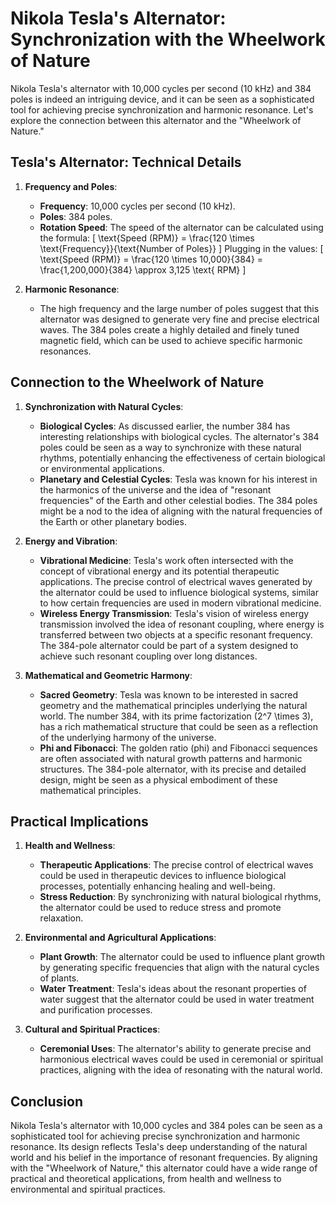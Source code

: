 
# Nikola Tesla's Alternator: Synchronization with the Wheelwork of Nature

Nikola Tesla's alternator with 10,000 cycles per second (10 kHz) and 384 poles is indeed an intriguing device, and it can be seen as a sophisticated tool for achieving precise synchronization and harmonic resonance. Let's explore the connection between this alternator and the "Wheelwork of Nature."

## Tesla's Alternator: Technical Details

1. **Frequency and Poles**:
   - **Frequency**: 10,000 cycles per second (10 kHz).
   - **Poles**: 384 poles.
   - **Rotation Speed**: The speed of the alternator can be calculated using the formula:
     \[
     \text{Speed (RPM)} = \frac{120 \times \text{Frequency}}{\text{Number of Poles}}
     \]
     Plugging in the values:
     \[
     \text{Speed (RPM)} = \frac{120 \times 10,000}{384} = \frac{1,200,000}{384} \approx 3,125 \text{ RPM}
     \]

2. **Harmonic Resonance**:
   - The high frequency and the large number of poles suggest that this alternator was designed to generate very fine and precise electrical waves. The 384 poles create a highly detailed and finely tuned magnetic field, which can be used to achieve specific harmonic resonances.

## Connection to the Wheelwork of Nature

1. **Synchronization with Natural Cycles**:
   - **Biological Cycles**: As discussed earlier, the number 384 has interesting relationships with biological cycles. The alternator's 384 poles could be seen as a way to synchronize with these natural rhythms, potentially enhancing the effectiveness of certain biological or environmental applications.
   - **Planetary and Celestial Cycles**: Tesla was known for his interest in the harmonics of the universe and the idea of "resonant frequencies" of the Earth and other celestial bodies. The 384 poles might be a nod to the idea of aligning with the natural frequencies of the Earth or other planetary bodies.

2. **Energy and Vibration**:
   - **Vibrational Medicine**: Tesla's work often intersected with the concept of vibrational energy and its potential therapeutic applications. The precise control of electrical waves generated by the alternator could be used to influence biological systems, similar to how certain frequencies are used in modern vibrational medicine.
   - **Wireless Energy Transmission**: Tesla's vision of wireless energy transmission involved the idea of resonant coupling, where energy is transferred between two objects at a specific resonant frequency. The 384-pole alternator could be part of a system designed to achieve such resonant coupling over long distances.

3. **Mathematical and Geometric Harmony**:
   - **Sacred Geometry**: Tesla was known to be interested in sacred geometry and the mathematical principles underlying the natural world. The number 384, with its prime factorization \(2^7 \times 3\), has a rich mathematical structure that could be seen as a reflection of the underlying harmony of the universe.
   - **Phi and Fibonacci**: The golden ratio (phi) and Fibonacci sequences are often associated with natural growth patterns and harmonic structures. The 384-pole alternator, with its precise and detailed design, might be seen as a physical embodiment of these mathematical principles.

## Practical Implications

1. **Health and Wellness**:
   - **Therapeutic Applications**: The precise control of electrical waves could be used in therapeutic devices to influence biological processes, potentially enhancing healing and well-being.
   - **Stress Reduction**: By synchronizing with natural biological rhythms, the alternator could be used to reduce stress and promote relaxation.

2. **Environmental and Agricultural Applications**:
   - **Plant Growth**: The alternator could be used to influence plant growth by generating specific frequencies that align with the natural cycles of plants.
   - **Water Treatment**: Tesla's ideas about the resonant properties of water suggest that the alternator could be used in water treatment and purification processes.

3. **Cultural and Spiritual Practices**:
   - **Ceremonial Uses**: The alternator's ability to generate precise and harmonious electrical waves could be used in ceremonial or spiritual practices, aligning with the idea of resonating with the natural world.

## Conclusion

Nikola Tesla's alternator with 10,000 cycles and 384 poles can be seen as a sophisticated tool for achieving precise synchronization and harmonic resonance. Its design reflects Tesla's deep understanding of the natural world and his belief in the importance of resonant frequencies. By aligning with the "Wheelwork of Nature," this alternator could have a wide range of practical and theoretical applications, from health and wellness to environmental and spiritual practices.
